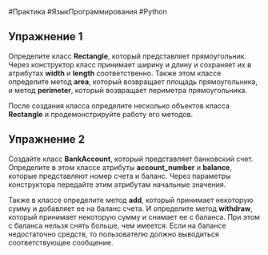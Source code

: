 #Практика #ЯзыкПрограммирования #Python 
## Упражнение 1

Определите класс **Rectangle**, который представляет прямоугольник. Через конструктор класс принимает ширину и длину и сохраняет их в атрибутах **width** и **length** соответственно. Также этом классе определите метод **area**, который возвращает площадь прямоугольника, и метод **perimeter**, который возвращает периметра прямоугольника.

После создания класса определите несколько объектов класса **Rectangle** и продемонстрируйте работу его методов.

## Упражнение 2

Создайте класс **BankAccount**, который представляет банковский счет. Определите в этом классе атрибуты **account_number** и **balance**, которые представляют номер счета и баланс. Через параметры конструктора передайте этим атрибутам начальные значения.

Также в классе определите метод **add**, который принимает некоторую сумму и добавляет ее на баланс счета. И определите метод **withdraw**, который принимает некоторую сумму и снимает ее с баланса. При этом с баланса нельзя снять больше, чем имеется. Если на балансе недостаточно средств, то пользователю должно выводиться соответствующее сообщение.